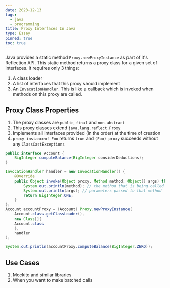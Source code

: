 ```yaml
---
date: 2023-12-13
tags:
  - java
  - programming
title: Proxy Interfaces In Java
type: Essay
pinned: true
toc: true
---
```


Java provides a static method `Proxy.newProxyInstance` as part of it's Reflection API. This static method returns a proxy class for a given set of interfaces.
It requires only 3 things:

1. A class loader
2. A list of interfaces that this proxy should implement
3. An `InvacationHandler`. This is like a callback which is invoked when methods on this proxy are called.

## Proxy Class Properties

1. The proxy classes are `public`, `final` and `non-abstract`
2. This proxy classes extend `java.lang.reflect.Proxy`
3. Implements all interfaces provided (in the order) at the time of creation
4. `proxy instanceof Foo` returns `true` and `(Foo) proxy` succeeds without any `ClassCastExceptions`

```java
public interface Account {
    BigInteger computeBalance(BigInteger considerDeductions);
}

InvocationHandler handler = new InvocationHandler() {
    @Override
    public Object invoke(Object proxy, Method method, Object[] args) throws Throwable {
        System.out.println(method); // the method that is being called
        System.out.println(args); // parameters passed to that method
        return BigInteger.ONE;
    }
};
Account accountProxy = (Account) Proxy.newProxyInstance(
    Account.class.getClassLoader(), 
    new Class[]{
    Account.class
    }, 
    handler
);

System.out.println(accountProxy.computeBalance(BigInteger.ZERO));
```

## Use Cases

1. Mockito and similar libraries
2. When you want to make batched calls